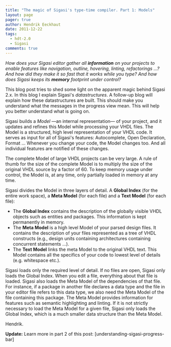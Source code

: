 ```yaml
---
title: "The magic of Sigasi's type-time compiler. Part 1: Models"
layout: page 
pager: true
author: Hendrik Eeckhaut
date: 2011-12-22
tags: 
  - hdt-2.0
  - Sigasi
comments: true
---
```

_How does your Sigasi editor gather all **information** on your projects to enable features like navigation, outline, hovering, linting, refactorings ...? And how did they make it so *fast* that it works while you type? And how does Sigasi keeps its **memory** footprint under control?_

This blog post tries to shed some light on the apparent magic behind Sigasi 2.x. In this blog I explain Sigasi's _datastructures_. A follow-up blog will explain how these datastructures are built. This should make you understand what the messages in the progress view mean. This will help you better understand what is going on.

Sigasi builds a _Model_ —an internal representation— of your project, and it updates and refines this Model while processing your VHDL files. The Model is a structured, high level representation of your VHDL code. It serves as input for all of Sigasi's features: Autocomplete, Open Declaration, Format ... Whenever you change your code, the Model changes too. And all individual features are notified of these changes.

The complete Model of large VHDL projects can be very large.  A rule of thumb for the size of the complete Model is to multiply the size of the original VHDL source by a factor of 60.  To keep memory usage under control, the Model is, at any time, only partially loaded in memory at any time.

Sigasi divides the Model in three layers of detail. A **Global Index** (for the entire work space), a **Meta Model** (for each file) and a **Text Model** (for each file):

* The **Global Index** contains the description of the globally visible VHDL objects such as entities and packages. This information is kept permanently in memory.
* The **Meta Model** is a high level Model of your parsed design files. It contains the description of your files represented as a tree of VHDL constructs (e.g., design units containing architectures containing concurrent statements ...).  
* The **Text Model** links the meta Model to the original VHDL text. This Model contains all the specifics of your code to lowest level of details (e.g. whitespace etc.).  

Sigasi loads only the required level of detail. If no files are open, Sigasi only loads the Global Index. When you edit a file, everything about that file is loaded. Sigasi also loads the Meta Model of the dependencies of that file. For instance, if a package in another file declares a data type and the file in your editor file refers to this data type, we also need the Meta Model of the file containing this package. The Meta Model provides information for features such as semantic highlighting and linting. If it is not strictly necessary to load the Meta Model for a given file, Sigasi only loads the Global Index, which is a much smaller data structure than the Meta Model.

Hendrik.

**Update:** Learn more in part 2 of this post: [understanding-sigasi-progress-bar]